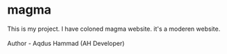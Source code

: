 # magma
This is my project. I have coloned magma website. it's a moderen website.  
<br>
Author - Aqdus Hammad (AH Developer)
